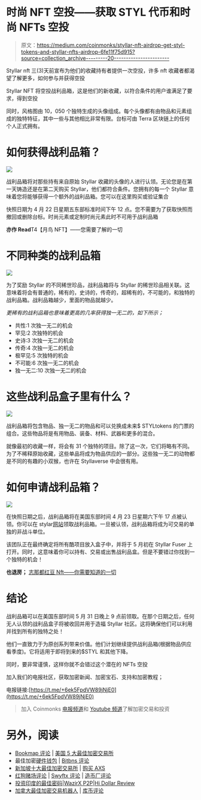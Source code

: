 # 时尚 NFT 空投——获取 STYL 代币和时尚 NFTs 空投

> 原文：<https://medium.com/coinmonks/styllar-nft-airdrop-get-styl-tokens-and-styllar-nfts-airdrop-6fe11f75d915?source=collection_archive---------20----------------------->

Styllar nft 三(3)天前宣布为他们的收藏持有者提供一次空投，许多 nft 收藏者都渴望了解更多，如何参与并获得空投

Styllar NFT 将空投战利品箱，这是他们的新收藏，以符合条件的用户谁满足了要求，得到空投

同时，风格图由 10，050 个独特生成的头像组成。每个头像都有由物品和元素组成的独特特征，其中一些与其他相比非常有限。台标可由 Terra 区块链上的任何个人正式拥有。

# 如何获得战利品箱？

![](img/0f888a0c88de3e62fc1532fe19dd4a1a.png)

战利品箱将对那些持有来自原始 Styllar 收藏的头像的人进行认领。无论您是在第一天铸造还是在第二天购买 Styllar，他们都符合条件。您拥有的每一个 Styllar 意味着您将能够获得一个额外的战利品箱。您可以在这里购买或验证集合

快照日期为 4 月 22 日星期五东部标准时间下午 12 点。您不需要为了获取快照而撤回或删除台标。时尚元素或定制时尚元素此时不可用于战利品箱

**亦作 Read**T4【月鸟 NFT】——您需要了解的一切

# 不同种类的战利品箱

![](img/5731ec2e6e7be05222a1e806a3352b94.png)

为了奖励 Styllar 的不同稀世珍品，战利品箱将与 Styllar 的稀世珍品相关联。这意味着将会有普通的，稀有的，史诗的，传奇的，超稀有的，不可能的，和独特的战利品箱。战利品箱越少，里面的物品就越少。

*更稀有的战利品箱也意味着更高的几率获得独一无二的，如下所示；*

*   共性:1 次独一无二的机会
*   罕见:2 次独特的机会
*   史诗:3 次独一无二的机会
*   传奇:4 次独一无二的机会
*   极罕见:5 次独特的机会
*   不可能:6 次独一无二的机会
*   独一无二:10 次独一无二的机会

# 这些战利品盒子里有什么？

![](img/50e8a8c1d9a267935aeac6e3b1c88240.png)

战利品箱将包含物品、独一无二的物品和可以兑换成未来$ STYLtokens 的门票的组合。这些物品将是有用物品、装备、材料、武器和更多的混合。

就像最初的收藏一样，将会有 31 个独特的项目。除了这一次，它们将略有不同。为了不稀释原始收藏，这些单品将成为物品供应的一部分。这些独一无二的动物都是不同的有趣的小双猴，也许在 Styllaverse 中会很有用。

# 如何申请战利品箱？

![](img/cdf8c612b680bf2a4c02960b6e67bd68.png)

在快照日期之后，战利品箱将在美国东部时间 4 月 23 日星期六下午 17 点被认领。你可以在 stylar[网站](https://app.styllar.com/?view=airdrop)领取战利品箱。一旦被认领，战利品箱将成为可交易的单独的非战斗单位。

该团队正在最终确定将所有酷项目放入盒子中，并将于 5 月初在 Styllar Fuser 上打开。同时，这意味着你可以持有、交易或出售战利品盒。但是不要错过你找到一个独特的机会！

**也退房；** [志那都红豆 Nft——你需要知道的一切](https://bulliscoming.com/azuki-nft/)

# 结论

战利品箱可以在美国东部时间 5 月 31 日晚上 9 点前领取。在那个日期之后，任何无人认领的战利品盒子将被收回并用于造福 Styllar 社区。这将确保他们可以利用并找到所有的独特之处！

他们一直致力于为原创系列带来价值。他们计划继续提供战利品箱(根据物品供应看季度)。它将适用于即将到来的$STYL 和其他下降。

同时，要非常谨慎，这样你就不会错过这个潜在的 NFTs 空投

加入我们的电报社区，获取加密新闻、加密宝石、支持和加密教程；

电报链接:[https://t.me/+6ek5FpdVW89jNjE0](https://t.me/+6ek5FpdVW89jNjE0)

> 加入 Coinmonks [电报频道](https://t.me/coincodecap)和 [Youtube 频道](https://www.youtube.com/c/coinmonks/videos)了解加密交易和投资

# 另外，阅读

*   [Bookmap 评论](https://coincodecap.com/bookmap-review-2021-best-trading-software) | [美国 5 大最佳加密交易所](https://coincodecap.com/crypto-exchange-usa)
*   最佳加密[硬件钱包](/coinmonks/hardware-wallets-dfa1211730c6) | [Bitbns 评论](/coinmonks/bitbns-review-38256a07e161)
*   [新加坡十大最佳加密交易所](https://coincodecap.com/crypto-exchange-in-singapore) | [购买 AXS](https://coincodecap.com/buy-axs-token)
*   [红狗赌场评论](https://coincodecap.com/red-dog-casino-review) | [Swyftx 评论](https://coincodecap.com/swyftx-review) | [造币厂评论](https://coincodecap.com/coingate-review)
*   [投资印度的最佳密码](https://coincodecap.com/best-crypto-to-invest-in-india-in-2021)|[WazirX P2P](https://coincodecap.com/wazirx-p2p)|[Hi Dollar Review](https://coincodecap.com/hi-dollar-review)
*   [加拿大最佳加密交易机器人](https://coincodecap.com/5-best-crypto-trading-bots-in-canada) | [库币评论](https://coincodecap.com/kucoin-review)